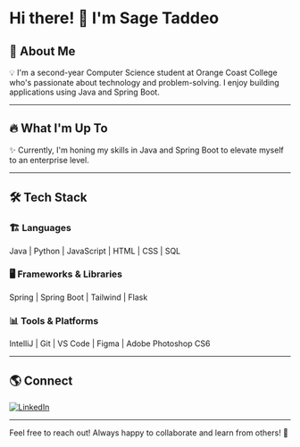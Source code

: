# **Hi there!** 👋 **I'm Sage Taddeo**

## 🚀 **About Me**

💡 I'm a second-year Computer Science student at Orange Coast College who's passionate about technology and problem-solving. I enjoy building applications using Java and Spring Boot.

---

## 🔥 **What I'm Up To**

✨ Currently, I'm honing my skills in Java and Spring Boot to elevate myself to an enterprise level.

---

## 🛠️ **Tech Stack**

### 🏗️  **Languages** 
Java | Python | JavaScript | HTML | CSS | SQL

### 🖥️  **Frameworks & Libraries** 
Spring | Spring Boot | Tailwind | Flask

### 📊  **Tools & Platforms** 
IntelliJ | Git | VS Code | Figma | Adobe Photoshop CS6 

---

## 🌎 **Connect**
[![LinkedIn](https://img.shields.io/badge/LinkedIn-Connect-blue?style=flat&logo=linkedin)](https://www.linkedin.com/in/sagetaddeo000/)

---

Feel free to reach out! Always happy to collaborate and learn from others! 🚀
